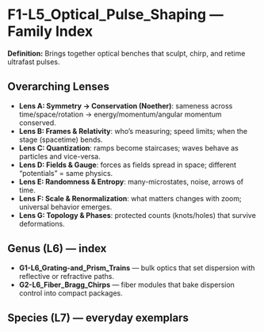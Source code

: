 # F1-L5_Optical_Pulse_Shaping — Family Index
**Definition:** Brings together optical benches that sculpt, chirp, and retime ultrafast pulses.

## Overarching Lenses

- **Lens A: Symmetry -> Conservation (Noether)**: sameness across time/space/rotation → energy/momentum/angular momentum conserved.
- **Lens B: Frames & Relativity**: who’s measuring; speed limits; when the stage (spacetime) bends.
- **Lens C: Quantization**: ramps become staircases; waves behave as particles and vice-versa.
- **Lens D: Fields & Gauge**: forces as fields spread in space; different “potentials” = same physics.
- **Lens E: Randomness & Entropy**: many-microstates, noise, arrows of time.
- **Lens F: Scale & Renormalization**: what matters changes with zoom; universal behavior emerges.
- **Lens G: Topology & Phases**: protected counts (knots/holes) that survive deformations.

## Genus (L6) — index
- **G1-L6_Grating-and_Prism_Trains** — bulk optics that set dispersion with reflective or refractive paths.
- **G2-L6_Fiber_Bragg_Chirps** — fiber modules that bake dispersion control into compact packages.

## Species (L7) — everyday exemplars

